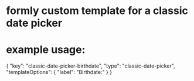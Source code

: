 # formly custom template for a classic date picker

# example usage:

{
    "key": "classic-date-picker-birthdate",
    "type": "classic-date-picker",
    "templateOptions": {
        "label": "Birthdate:"
    }
}